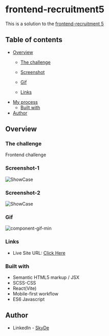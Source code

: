 # frontend-recruitment5

This is a solution to the [frontend-recruitment 5](https://github.com/dnj/developer-recruitment/tree/master/challenges/5)


## Table of contents

- [Overview](#overview)
  - [The challenge](#the-challenge)
  - [Screenshot](#Screenshot-1)

  - [Gif](#Gif)
  - [Links](#links)
- [My process](#my-process)
  - [Built with](#built-with)
- [Author](#author)


## Overview

### The challenge

Frontend challenge

### Screenshot-1

![ShowCase](https://user-images.githubusercontent.com/79264045/217475412-16d14d17-08b4-4f95-ba5f-37d06985dc81.png)

### Screenshot-2

![ShowCase](https://user-images.githubusercontent.com/79264045/217475704-5e3badc6-be34-4ea6-a031-2e13138cdf8c.png)

### Gif
![component-gif-min](https://user-images.githubusercontent.com/79264045/217477841-f0e42dc2-f0c9-4906-a0c0-513b4394fd59.gif)

### Links

- Live Site URL: [Click Here](https://frontend-recruitment5.netlify.app/)


### Built with

- Semantic HTML5 markup / JSX
- SCSS-CSS
- React(Vite)
- Mobile-first workflow
- ES6 Javascript


## Author
- LinkedIn - [SkyDe](https://www.linkedin.com/in/sky-de-763248228)
